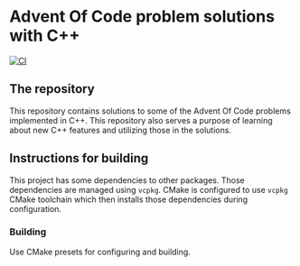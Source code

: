 # Advent Of Code problem solutions with C++

[![CI](https://github.com/nikobockerman/adventofcode-cpp/actions/workflows/ci.yml/badge.svg)](https://github.com/nikobockerman/adventofcode-cpp/actions/workflows/ci.yml)

## The repository

This repository contains solutions to some of the Advent Of Code problems
implemented in C++. This repository also serves a purpose of learning about new
C++ features and utilizing those in the solutions.

## Instructions for building

This project has some dependencies to other packages. Those dependencies are
managed using `vcpkg`. CMake is configured to use `vcpkg` CMake toolchain which
then installs those dependencies during configuration.

### Building

Use CMake presets for configuring and building.
